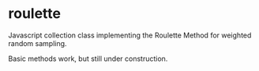 # roulette

Javascript collection class implementing the Roulette Method for weighted random sampling.

Basic methods work, but still under construction.
